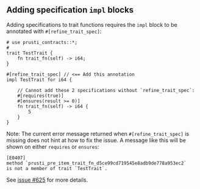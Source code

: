 ## Adding specification `impl` blocks

Adding specifications to trait functions requires the `impl` block to be annotated with `#[refine_trait_spec]`:

```rust,noplaypen,ignore
# use prusti_contracts::*;
# 
trait TestTrait {
    fn trait_fn(self) -> i64;
}

#[refine_trait_spec] // <== Add this annotation
impl TestTrait for i64 {

    // Cannot add these 2 specifications without `refine_trait_spec`:
    #[requires(true)]
    #[ensures(result >= 0)]
    fn trait_fn(self) -> i64 {
        5
    }
}
```

Note: The current error message returned when `#[refine_trait_spec]` is missing does not hint at how to fix the issue. A message like this will be shown on either `requires` or `ensures`: 
```plain
[E0407]
method `prusti_pre_item_trait_fn_d5ce99cd719545e8adb9de778a953ec2`
is not a member of trait `TestTrait`.
```
See [issue #625](https://github.com/viperproject/prusti-dev/issues/625) for more details.
